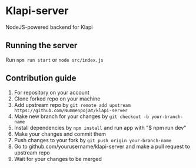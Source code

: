# Klapi-server
NodeJS-powered backend for Klapi

## Running the server
Run `npm run start` or `node src/index.js`

## Contribution guide
1. For repository on your account
2. Clone forked repo on your machine
3. Add upstream repo by `git remote add upstream https://github.com/Nummenpojat/klapi-server`
4. Make new branch for your changes by `git checkout -b your-branch-name`
5. Install dependencies by `npm install` and run app with "$ npm run dev"
6. Make your changes and commit them
7. Push changes to your fork by `git push origin your-branch-name`
8. Go to github.com/yourusername/klapi-server and make a pull request to upstream repo
9. Wait for your changes to be merged
